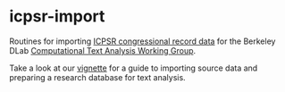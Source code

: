 # icpsr-import
Routines for importing [ICPSR congressional record data](http://www.icpsr.umich.edu/icpsrweb/ICPSR/studies/33501/version/2) for the Berkeley DLab [Computational Text Analysis Working Group](http://dlabctawg.github.io/).

Take a look at our [vignette](https://htmlpreview.github.io/?https://github.com/dlabctawg/icpsr-import/blob/master/icpsr2ftldb.nb.html) for a guide to importing source data and preparing a research database for text analysis.
